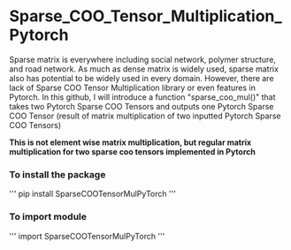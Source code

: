 # Sparse_COO_Tensor_Multiplication_Pytorch

Sparse matrix is everywhere including social network, polymer structure, and road network. As much as dense matrix is widely used, sparse matrix also has potential to be widely used in every domain. However, there are lack of Sparse COO Tensor Multiplication library or even features in Pytorch. In this github, I will introduce a function "sparse_coo_mul()" that takes two Pytorch Sparse COO Tensors and outputs one Pytorch Sparse COO Tensor (result of matrix multiplication of two inputted Pytorch Sparse COO Tensors)

**This is not element wise matrix multiplication, but regular matrix multiplication for two sparse coo tensors implemented in Pytorch**

### To install the package
'''
pip install SparseCOOTensorMulPyTorch
'''

### To import module
'''
import SparseCOOTensorMulPyTorch
'''
